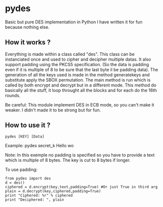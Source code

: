 pydes
=====

Basic but pure DES implementation in Python
I have written it for fun because nothing else.


How it works ?
--------------

Everything is made within a class called "des". This class can be instanciated once and used to cipher and decipher multiple datas.
It also support padding using the PKCS5 specification. (So the data is padding even if it is multiple of 8 to be sure that the last byte il be padding data).
The generation of all the keys used is made in the method generatekeys and substitute apply the SBOX permutation.
The main method is run which is called by both encrypt and decrypt but in a different mode. This method do basically all the stuff, it loop
throught all the blocks and for each do the 16th rounds.

Be careful: This module implement DES in ECB mode, so you can't make it weaker. I didn't made it to be strong but for fun.

How to use it ?
---------------
    pydes [KEY] [Data]
Example:
    pydes secret_k Hello wo


Note: In this exemple no padding is specified so you have to provide a text which is multiple of 8 bytes. The key is cut to 8 bytes if longer.

To use padding:

    from pydes import des
    d = des()
    ciphered = d.encrypt(key,text,padding=True) #Or just True in third arg
    plain = d.decrypt(key,ciphered,padding=True)
    print "Ciphered: %r" % ciphered
    print "Deciphered: ", plain
